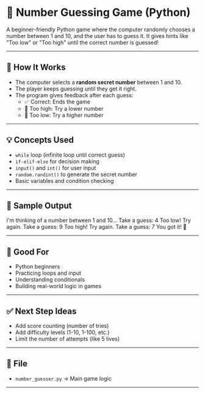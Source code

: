 # 🎯 Number Guessing Game (Python)

A beginner-friendly Python game where the computer randomly chooses a number between 1 and 10, and the user has to guess it. It gives hints like "Too low" or "Too high" until the correct number is guessed!

---

## 🚀 How It Works

- The computer selects a **random secret number** between 1 and 10.
- The player keeps guessing until they get it right.
- The program gives feedback after each guess:
  - ✅ Correct: Ends the game
  - 🔼 Too high: Try a lower number
  - 🔽 Too low: Try a higher number

---

## 💡 Concepts Used

- `while` loop (infinite loop until correct guess)
- `if-elif-else` for decision making
- `input()` and `int()` for user input
- `random.randint()` to generate the secret number
- Basic variables and condition checking

---

## 📸 Sample Output

I'm thinking of a number between 1 and 10...
Take a guess: 4
Too low! Try again.
Take a guess: 9
Too high! Try again.
Take a guess: 7
You got it! 🎉


---

## 🧠 Good For

- Python beginners
- Practicing loops and input
- Understanding conditionals
- Building real-world logic in games

---

## ✅ Next Step Ideas

- Add score counting (number of tries)
- Add difficulty levels (1-10, 1-100, etc.)
- Limit the number of attempts (like 5 lives)

---

## 📁 File

- `number_guesser.py` → Main game logic

---

